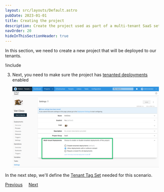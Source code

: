 ```yaml
---
layout: src/layouts/Default.astro
pubDate: 2023-01-01
title: Creating the project
description: Create the project used as part of a multi-tenant SaaS setup in Octopus Deploy.
navOrder: 20
hideInThisSectionHeader: true
---
```


In this section, we need to create a new project that will be deployed to our tenants.

!include <tenants-create-project>

3. Next, you need to make sure the project has [tenanted deployments](/docs/tenants/tenant-creation/tenanted-deployments.md) enabled

    ![](images/enable-tenanted-deployments.png "width=500")

In the next step, we'll define the [Tenant Tag Set](/docs/tenants/guides/multi-tenant-saas-application/creating-tenant-tag-set.md) needed for this scenario.

<span><a class="btn btn-secondary" href="/docs/tenants/guides/multi-tenant-saas-application/creating-new-lifecycle">Previous</a></span>&nbsp;&nbsp;&nbsp;&nbsp;&nbsp;<span><a class="btn btn-success" href="/docs/tenants/guides/multi-tenant-saas-application/creating-tenant-tag-set">Next</a></span>
